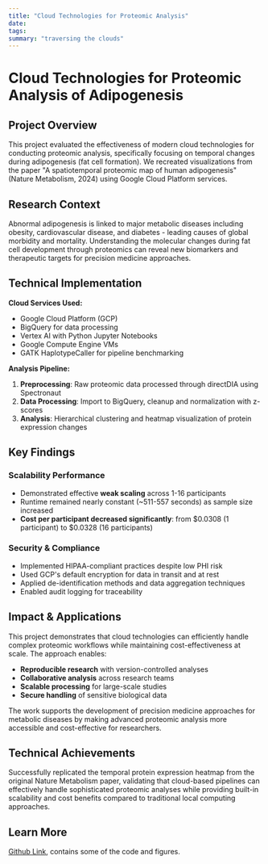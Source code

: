 ```yaml
---
title: "Cloud Technologies for Proteomic Analysis"
date: 
tags: 
summary: "traversing the clouds"
---
```


# Cloud Technologies for Proteomic Analysis of Adipogenesis

## Project Overview

This project evaluated the effectiveness of modern cloud technologies for conducting proteomic analysis, specifically focusing on temporal changes during adipogenesis (fat cell formation). We recreated visualizations from the paper "A spatiotemporal proteomic map of human adipogenesis" (Nature Metabolism, 2024) using Google Cloud Platform services.

## Research Context

Abnormal adipogenesis is linked to major metabolic diseases including obesity, cardiovascular disease, and diabetes - leading causes of global morbidity and mortality. Understanding the molecular changes during fat cell development through proteomics can reveal new biomarkers and therapeutic targets for precision medicine approaches.

## Technical Implementation

**Cloud Services Used:**
- Google Cloud Platform (GCP)
- BigQuery for data processing
- Vertex AI with Python Jupyter Notebooks
- Google Compute Engine VMs
- GATK HaplotypeCaller for pipeline benchmarking

**Analysis Pipeline:**
1. **Preprocessing**: Raw proteomic data processed through directDIA using Spectronaut
2. **Data Processing**: Import to BigQuery, cleanup and normalization with z-scores
3. **Analysis**: Hierarchical clustering and heatmap visualization of protein expression changes

## Key Findings

### Scalability Performance
- Demonstrated effective **weak scaling** across 1-16 participants
- Runtime remained nearly constant (~511-557 seconds) as sample size increased
- **Cost per participant decreased significantly**: from $0.0308 (1 participant) to $0.0328 (16 participants)

### Security & Compliance
- Implemented HIPAA-compliant practices despite low PHI risk
- Used GCP's default encryption for data in transit and at rest
- Applied de-identification methods and data aggregation techniques
- Enabled audit logging for traceability

## Impact & Applications

This project demonstrates that cloud technologies can efficiently handle complex proteomic workflows while maintaining cost-effectiveness at scale. The approach enables:

- **Reproducible research** with version-controlled analyses
- **Collaborative analysis** across research teams  
- **Scalable processing** for large-scale studies
- **Secure handling** of sensitive biological data

The work supports the development of precision medicine approaches for metabolic diseases by making advanced proteomic analysis more accessible and cost-effective for researchers.

## Technical Achievements

Successfully replicated the temporal protein expression heatmap from the original Nature Metabolism paper, validating that cloud-based pipelines can effectively handle sophisticated proteomic analyses while providing built-in scalability and cost benefits compared to traditional local computing approaches.

## Learn More

[Github Link](https://github.com/phalpha/cloudcomputing_proteomicanalysis), contains some of the code and figures.

